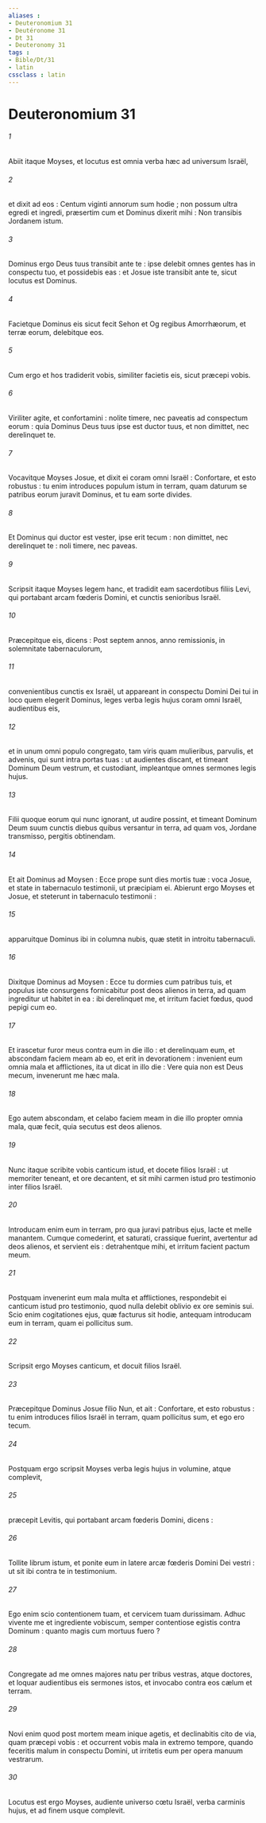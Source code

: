 ```yaml
---
aliases : 
- Deuteronomium 31
- Deutéronome 31
- Dt 31
- Deuteronomy 31
tags : 
- Bible/Dt/31
- latin
cssclass : latin
---
```


# Deuteronomium 31

###### 1
Abiit itaque Moyses, et locutus est omnia verba hæc ad universum Israël,
###### 2
et dixit ad eos : Centum viginti annorum sum hodie ; non possum ultra egredi et ingredi, præsertim cum et Dominus dixerit mihi : Non transibis Jordanem istum.
###### 3
Dominus ergo Deus tuus transibit ante te : ipse delebit omnes gentes has in conspectu tuo, et possidebis eas : et Josue iste transibit ante te, sicut locutus est Dominus.
###### 4
Facietque Dominus eis sicut fecit Sehon et Og regibus Amorrhæorum, et terræ eorum, delebitque eos.
###### 5
Cum ergo et hos tradiderit vobis, similiter facietis eis, sicut præcepi vobis.
###### 6
Viriliter agite, et confortamini : nolite timere, nec paveatis ad conspectum eorum : quia Dominus Deus tuus ipse est ductor tuus, et non dimittet, nec derelinquet te.
###### 7
Vocavitque Moyses Josue, et dixit ei coram omni Israël : Confortare, et esto robustus : tu enim introduces populum istum in terram, quam daturum se patribus eorum juravit Dominus, et tu eam sorte divides.
###### 8
Et Dominus qui ductor est vester, ipse erit tecum : non dimittet, nec derelinquet te : noli timere, nec paveas.
###### 9
Scripsit itaque Moyses legem hanc, et tradidit eam sacerdotibus filiis Levi, qui portabant arcam fœderis Domini, et cunctis senioribus Israël.
###### 10
Præcepitque eis, dicens : Post septem annos, anno remissionis, in solemnitate tabernaculorum,
###### 11
convenientibus cunctis ex Israël, ut appareant in conspectu Domini Dei tui in loco quem elegerit Dominus, leges verba legis hujus coram omni Israël, audientibus eis,
###### 12
et in unum omni populo congregato, tam viris quam mulieribus, parvulis, et advenis, qui sunt intra portas tuas : ut audientes discant, et timeant Dominum Deum vestrum, et custodiant, impleantque omnes sermones legis hujus.
###### 13
Filii quoque eorum qui nunc ignorant, ut audire possint, et timeant Dominum Deum suum cunctis diebus quibus versantur in terra, ad quam vos, Jordane transmisso, pergitis obtinendam.
###### 14
Et ait Dominus ad Moysen : Ecce prope sunt dies mortis tuæ : voca Josue, et state in tabernaculo testimonii, ut præcipiam ei. Abierunt ergo Moyses et Josue, et steterunt in tabernaculo testimonii :
###### 15
apparuitque Dominus ibi in columna nubis, quæ stetit in introitu tabernaculi.
###### 16
Dixitque Dominus ad Moysen : Ecce tu dormies cum patribus tuis, et populus iste consurgens fornicabitur post deos alienos in terra, ad quam ingreditur ut habitet in ea : ibi derelinquet me, et irritum faciet fœdus, quod pepigi cum eo.
###### 17
Et irascetur furor meus contra eum in die illo : et derelinquam eum, et abscondam faciem meam ab eo, et erit in devorationem : invenient eum omnia mala et afflictiones, ita ut dicat in illo die : Vere quia non est Deus mecum, invenerunt me hæc mala.
###### 18
Ego autem abscondam, et celabo faciem meam in die illo propter omnia mala, quæ fecit, quia secutus est deos alienos.
###### 19
Nunc itaque scribite vobis canticum istud, et docete filios Israël : ut memoriter teneant, et ore decantent, et sit mihi carmen istud pro testimonio inter filios Israël.
###### 20
Introducam enim eum in terram, pro qua juravi patribus ejus, lacte et melle manantem. Cumque comederint, et saturati, crassique fuerint, avertentur ad deos alienos, et servient eis : detrahentque mihi, et irritum facient pactum meum.
###### 21
Postquam invenerint eum mala multa et afflictiones, respondebit ei canticum istud pro testimonio, quod nulla delebit oblivio ex ore seminis sui. Scio enim cogitationes ejus, quæ facturus sit hodie, antequam introducam eum in terram, quam ei pollicitus sum.
###### 22
Scripsit ergo Moyses canticum, et docuit filios Israël.
###### 23
Præcepitque Dominus Josue filio Nun, et ait : Confortare, et esto robustus : tu enim introduces filios Israël in terram, quam pollicitus sum, et ego ero tecum.
###### 24
Postquam ergo scripsit Moyses verba legis hujus in volumine, atque complevit,
###### 25
præcepit Levitis, qui portabant arcam fœderis Domini, dicens :
###### 26
Tollite librum istum, et ponite eum in latere arcæ fœderis Domini Dei vestri : ut sit ibi contra te in testimonium.
###### 27
Ego enim scio contentionem tuam, et cervicem tuam durissimam. Adhuc vivente me et ingrediente vobiscum, semper contentiose egistis contra Dominum : quanto magis cum mortuus fuero ?
###### 28
Congregate ad me omnes majores natu per tribus vestras, atque doctores, et loquar audientibus eis sermones istos, et invocabo contra eos cælum et terram.
###### 29
Novi enim quod post mortem meam inique agetis, et declinabitis cito de via, quam præcepi vobis : et occurrent vobis mala in extremo tempore, quando feceritis malum in conspectu Domini, ut irritetis eum per opera manuum vestrarum.
###### 30
Locutus est ergo Moyses, audiente universo cœtu Israël, verba carminis hujus, et ad finem usque complevit.
